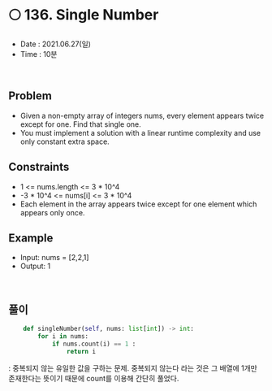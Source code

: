 # 🌕 136. Single Number
- Date : 2021.06.27(일)
- Time : 10분
<br>

## Problem

- Given a non-empty array of integers nums, every element appears twice except for one. Find that single one.
- You must implement a solution with a linear runtime complexity and use only constant extra space.


## Constraints
- 1 <= nums.length <= 3 * 10^4
- -3 * 10^4 <= nums[i] <= 3 * 10^4
- Each element in the array appears twice except for one element which appears only once.

## Example

- Input: nums = [2,2,1]
- Output: 1

<br>

## 풀이
```Python
    def singleNumber(self, nums: list[int]) -> int:
        for i in nums:
            if nums.count(i) == 1 :
                return i

```
: 중복되지 않는 유일한 값을 구하는 문제. 중복되지 않는다 라는 것은 그 배열에 1개만 존재한다는 뜻이기 때문에 count를 이용해 간단히 풀었다.
